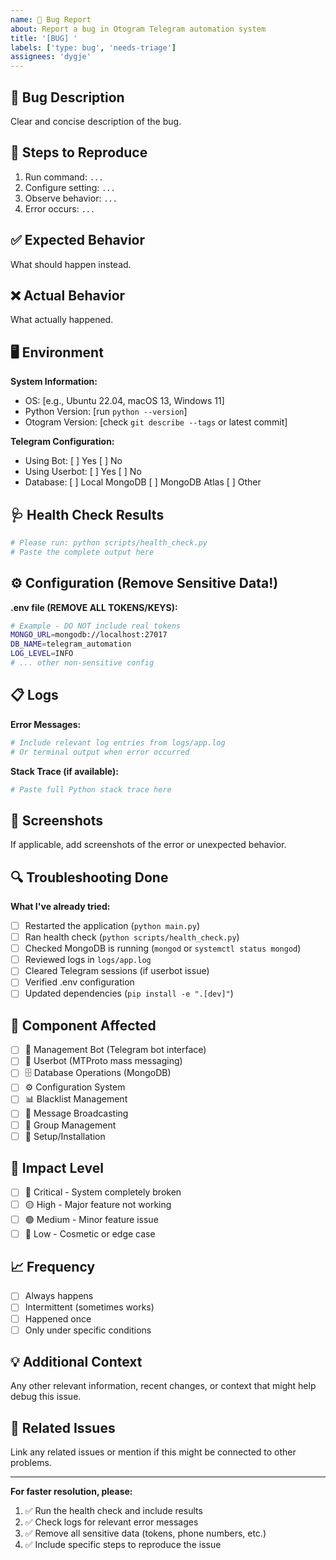 ```yaml
---
name: 🐛 Bug Report
about: Report a bug in Otogram Telegram automation system
title: '[BUG] '
labels: ['type: bug', 'needs-triage']
assignees: 'dygje'
---
```


## 🐛 Bug Description

Clear and concise description of the bug.

## 🔄 Steps to Reproduce

1. Run command: `...`
2. Configure setting: `...`
3. Observe behavior: `...`
4. Error occurs: `...`

## ✅ Expected Behavior

What should happen instead.

## ❌ Actual Behavior

What actually happened.

## 🖥️ Environment

**System Information:**
- OS: [e.g., Ubuntu 22.04, macOS 13, Windows 11]
- Python Version: [run `python --version`]
- Otogram Version: [check `git describe --tags` or latest commit]

**Telegram Configuration:**
- Using Bot: [ ] Yes [ ] No
- Using Userbot: [ ] Yes [ ] No
- Database: [ ] Local MongoDB [ ] MongoDB Atlas [ ] Other

## 🩺 Health Check Results

```bash
# Please run: python scripts/health_check.py
# Paste the complete output here
```

## ⚙️ Configuration (Remove Sensitive Data!)

**.env file (REMOVE ALL TOKENS/KEYS):**
```bash
# Example - DO NOT include real tokens
MONGO_URL=mongodb://localhost:27017
DB_NAME=telegram_automation
LOG_LEVEL=INFO
# ... other non-sensitive config
```

## 📋 Logs

**Error Messages:**
```bash
# Include relevant log entries from logs/app.log
# Or terminal output when error occurred
```

**Stack Trace (if available):**
```python
# Paste full Python stack trace here
```

## 📸 Screenshots

If applicable, add screenshots of the error or unexpected behavior.

## 🔍 Troubleshooting Done

**What I've already tried:**
- [ ] Restarted the application (`python main.py`)
- [ ] Ran health check (`python scripts/health_check.py`)
- [ ] Checked MongoDB is running (`mongod` or `systemctl status mongod`)
- [ ] Reviewed logs in `logs/app.log`
- [ ] Cleared Telegram sessions (if userbot issue)
- [ ] Verified .env configuration
- [ ] Updated dependencies (`pip install -e ".[dev]"`)

## 🎯 Component Affected

- [ ] 🤖 Management Bot (Telegram bot interface)
- [ ] 👤 Userbot (MTProto mass messaging)
- [ ] 🗄️ Database Operations (MongoDB)
- [ ] ⚙️ Configuration System
- [ ] 📊 Blacklist Management
- [ ] 📨 Message Broadcasting
- [ ] 👥 Group Management
- [ ] 🔧 Setup/Installation

## 🚨 Impact Level

- [ ] 🔴 Critical - System completely broken
- [ ] 🟡 High - Major feature not working
- [ ] 🟢 Medium - Minor feature issue
- [ ] 🔵 Low - Cosmetic or edge case

## 📈 Frequency

- [ ] Always happens
- [ ] Intermittent (sometimes works)
- [ ] Happened once
- [ ] Only under specific conditions

## 💡 Additional Context

Any other relevant information, recent changes, or context that might help debug this issue.

## 🔗 Related Issues

Link any related issues or mention if this might be connected to other problems.

---

**For faster resolution, please:**
1. ✅ Run the health check and include results
2. ✅ Check logs for relevant error messages  
3. ✅ Remove all sensitive data (tokens, phone numbers, etc.)
4. ✅ Include specific steps to reproduce the issue